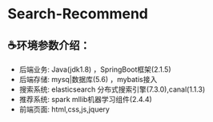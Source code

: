 # Search-Recommend
## ☕️环境参数介绍：
- 后端业务: Java(jdk1.8) ，SpringBoot框架(2.1.5)
- 后端存储: mysq|数据库(5.6) ，mybatis接入
- 搜索系统: elasticsearch 分布式搜索引擎(7.3.0),canal(1.1.3)
- 推荐系统: spark mllib机器学习组件(2.4.4)
- 前端页面: html,css,js,jquery
